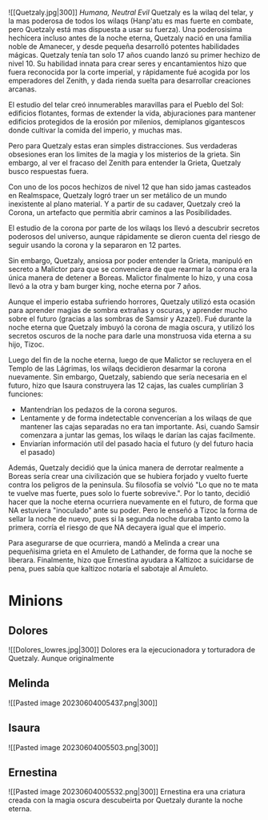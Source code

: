 ![[Quetzaly.jpg|300]]
*Humana, Neutral Evil*
Quetzaly es la wilaq del telar, y la mas poderosa de todos los wilaqs (Hanp'atu es mas fuerte en combate, pero Quetzaly está mas dispuesta a usar su fuerza).
Una poderosisima hechicera incluso antes de la noche eterna, Quetzaly nació en una familia noble de Amanecer, y desde pequeña desarrolló potentes habilidades mágicas. Quetzaly tenía tan solo 17 años cuando lanzó su primer hechizo de nivel 10. Su habilidad innata para crear seres y encantamientos hizo que fuera reconocida por la corte imperial, y rápidamente fué acogida por los emperadores del Zenith, y dada rienda suelta para desarrollar creaciones arcanas. 

El estudio del telar creó innumerables maravillas para el Pueblo del Sol: edificios flotantes, formas de extender la vida, abjuraciones para mantener edificios protegidos de la erosión por milenios, demiplanos gigantescos donde cultivar la comida del imperio, y muchas mas.

Pero para Quetzaly estas eran simples distracciones. Sus verdaderas obsesiones eran los limites de la magia y los misterios de la grieta. Sin embargo, al ver el fracaso del Zenith para entender la Grieta, Quetzaly busco respuestas fuera.

Con uno de los pocos hechizos de nivel 12 que han sido jamas casteados en Realmspace, Quetzaly logró traer un ser metálico de un mundo inexistente al plano material. Y a partir de su cadaver, Quetzaly creó la Corona, un artefacto que permitía abrir caminos a las Posibilidades.

El estudio de la corona por parte de los wilaqs los llevó a descubrir secretos poderosos del universo, aunque rápidamente se dieron cuenta del riesgo de seguir usando la corona y la separaron en 12 partes.

Sin embargo, Quetzaly, ansiosa por poder entender la Grieta, manipuló en secreto a Malictor para que se convenciera de que rearmar la corona era la única manera de detener a Boreas. Malictor finalmente lo hizo, y una cosa llevó a la otra y bam burger king, noche eterna por 7 años.

Aunque el imperio estaba sufriendo horrores, Quetzaly utilizó esta ocasión para aprender magias de sombra extrañas y oscuras, y aprender mucho sobre el futuro (gracias a las sombras de Samsir y Azazel). Fué durante la noche eterna que Quetzaly imbuyó la corona de magia oscura, y utilizó los secretos oscuros de la noche para darle una monstruosa vida eterna a su hijo, Tizoc.

Luego del fin de la noche eterna, luego de que Malictor se recluyera en el Templo de las Lágrimas, los wilaqs decidieron desarmar la corona nuevamente. Sin embargo, Quetzaly, sabiendo que sería necesaria en el futuro, hizo que Isaura construyera las 12 cajas, las cuales cumplirían 3 funciones: 
* Mantendrían los pedazos de la corona seguros.
* Lentamente y de forma indetectable convencerían a los wilaqs de que mantener las cajas separadas no era tan importante. Asi, cuando Samsir comenzara a juntar las gemas, los wilaqs le darían las cajas facilmente.
* Enviarían información util del pasado hacia el futuro (y del futuro hacia el pasado)

Además, Quetzaly decidió que la única manera de derrotar realmente a Boreas sería crear una civilización que se hubiera forjado y vuelto fuerte contra los peligros de la peninsula. Su filosofía se volvió "Lo que no te mata te vuelve mas fuerte, pues solo lo fuerte sobrevive.". Por lo tanto, decidió hacer que la noche eterna ocurriera nuevamente en el futuro, de forma que NA estuviera "inoculado" ante su poder. Pero le enseñó a Tizoc la forma de sellar la noche de nuevo, pues si la segunda noche duraba tanto como la primera, corría el riesgo de que NA decayera igual que el imperio.

Para asegurarse de que ocurriera, mandó a Melinda a crear una pequeñisima grieta en el Amuleto de Lathander, de forma que la noche se liberara.
Finalmente, hizo que Ernestina ayudara a Kaltizoc a suicidarse de pena, pues sabía que kaltizoc notaría el sabotaje al Amuleto.




# Minions
## Dolores
![[Dolores_lowres.jpg|300]]
Dolores era la ejecucionadora y torturadora de Quetzaly. Aunque originalmente

## Melinda
![[Pasted image 20230604005437.png|300]]
## Isaura
![[Pasted image 20230604005503.png|300]]
## Ernestina
![[Pasted image 20230604005532.png|300]]
Ernestina era una criatura creada con la magia oscura descubeirta por Quetzaly durante la noche eterna.
